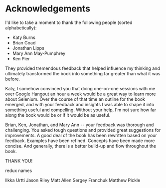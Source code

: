 # Acknowledgements

I'd like to take a moment to thank the following people (sorted alphabetically):

+ Katy Burns
+ Brian Goad
+ Jonathan Lipps
+ Mary Ann May-Pumphrey
+ Ken Pier

They provided tremendous feedback that helped influence my thinking and ultimately transformed the book into something far greater than what it was before.

Katy, I somehow convinced you that doing one-on-one sessions with me over Google Hangout an hour a week would be a great way to learn more about Selenium. Over the course of that time an outline for the book emerged, and with your feedback and insights I was able to shape it into something useful and compelling. Without your help, I'm not sure how far along the book would be or if it would be as useful.

Brian, Ken, Jonathan, and Mary Ann -- your feedback was thorough and challenging. You asked tough questions and provided great suggestions for improvements. A good deal of the book has been rewritten based on your feedback. Examples have been refined. Concepts have been made more concise. And generally, there is a better build-up and flow throughout the book.

THANK YOU!

redux names

Ilkka Urtti
Jason Riley
Matt Allen
Sergey Franchuk
Matthew Pickle

